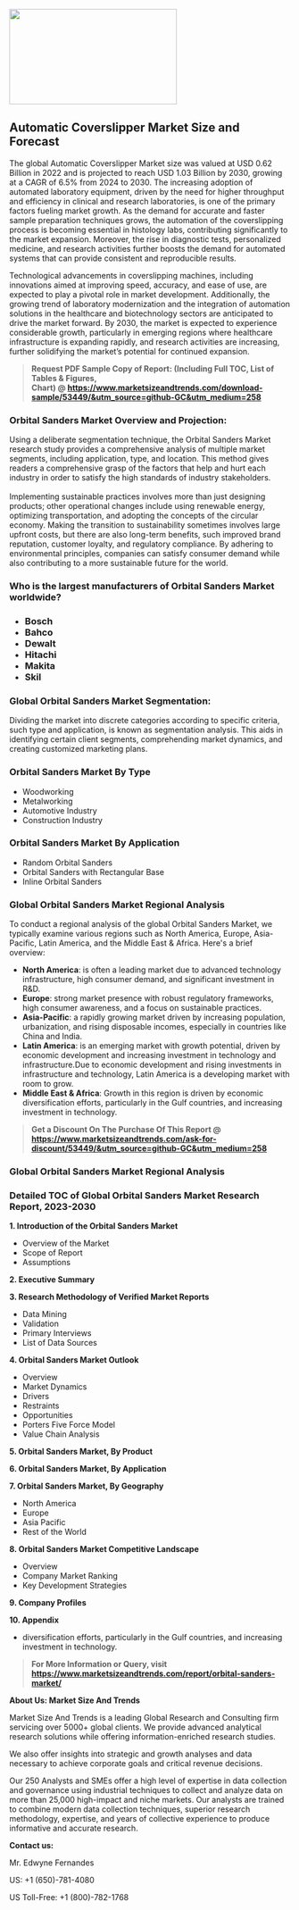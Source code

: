 <p><img class="alignnone size-medium wp-image-20088" src="https://ffe5etoiles.com/wp-content/uploads/2024/12/MST1-300x171.png" alt="" width="300" height="171" /></p><h2>Automatic Coverslipper Market Size and Forecast</h2><p>The global Automatic Coverslipper Market size was valued at USD 0.62 Billion in 2022 and is projected to reach USD 1.03 Billion by 2030, growing at a CAGR of 6.5% from 2024 to 2030. The increasing adoption of automated laboratory equipment, driven by the need for higher throughput and efficiency in clinical and research laboratories, is one of the primary factors fueling market growth. As the demand for accurate and faster sample preparation techniques grows, the automation of the coverslipping process is becoming essential in histology labs, contributing significantly to the market expansion. Moreover, the rise in diagnostic tests, personalized medicine, and research activities further boosts the demand for automated systems that can provide consistent and reproducible results.</p><p>Technological advancements in coverslipping machines, including innovations aimed at improving speed, accuracy, and ease of use, are expected to play a pivotal role in market development. Additionally, the growing trend of laboratory modernization and the integration of automation solutions in the healthcare and biotechnology sectors are anticipated to drive the market forward. By 2030, the market is expected to experience considerable growth, particularly in emerging regions where healthcare infrastructure is expanding rapidly, and research activities are increasing, further solidifying the market’s potential for continued expansion.</p></p><blockquote id="" class=""><strong>Request PDF Sample Copy of Report: (Including Full TOC, List of Tables &amp; Figures, Chart)&nbsp;@&nbsp;<strong><a href="https://www.marketsizeandtrends.com/download-sample/53449/&utm_source=github-GC&utm_medium=258" target="_blank">https://www.marketsizeandtrends.com/download-sample/53449/&utm_source=github-GC&utm_medium=258</a></strong></strong></blockquote><h3 id="" class="">Orbital Sanders Market&nbsp;Overview and Projection:</h3><p id="" class="">Using a deliberate segmentation technique, the Orbital Sanders Market research study provides a comprehensive analysis of multiple market segments, including application, type, and location. This method gives readers a comprehensive grasp of the factors that help and hurt each industry in order to satisfy the high standards of industry stakeholders. <br /> <br />Implementing sustainable practices involves more than just designing products; other operational changes include using renewable energy, optimizing transportation, and adopting the concepts of the circular economy. Making the transition to sustainability sometimes involves large upfront costs, but there are also long-term benefits, such improved brand reputation, customer loyalty, and regulatory compliance. By adhering to environmental principles, companies can satisfy consumer demand while also contributing to a more sustainable future for the world.</p><h3 id="" class="">Who is the largest manufacturers of&nbsp;Orbital Sanders Market worldwide?</h3><h3 class=""><p><ul><li>Bosch </li><li> Bahco </li><li> Dewalt </li><li> Hitachi </li><li> Makita </li><li> Skil</li></ul></p></h3><h3 id="" class="">Global&nbsp;Orbital Sanders Market Segmentation:</h3><p id="" class="">Dividing the market into discrete categories according to specific criteria, such type and application, is known as segmentation analysis. This aids in identifying certain client segments, comprehending market dynamics, and creating customized marketing plans.</p><h3 id="" class="">Orbital Sanders Market&nbsp;By Type</h3><p><p><ul><li>Woodworking </li><li> Metalworking </li><li> Automotive Industry </li><li> Construction Industry</p></li></ul></p></p><h3 id="" class="">Orbital Sanders Market&nbsp;By Application</h3><p class=""><p><ul><li>Random Orbital Sanders </li><li> Orbital Sanders with Rectangular Base </li><li> Inline Orbital Sanders</li></ul></p></p><h3 id="" class="">Global Orbital Sanders Market Regional Analysis</h3><p id="" class="">To conduct a regional analysis of the global Orbital Sanders Market, we typically examine various regions such as North America, Europe, Asia-Pacific, Latin America, and the Middle East &amp; Africa. Here's a brief overview:</p><ul><li><strong>North America</strong>: is often a leading market due to advanced technology infrastructure, high consumer demand, and significant investment in R&amp;D.</li><li><strong>Europe</strong>: strong market presence with robust regulatory frameworks, high consumer awareness, and a focus on sustainable practices.</li><li><strong>Asia-Pacific</strong>: a rapidly growing market driven by increasing population, urbanization, and rising disposable incomes, especially in countries like China and India.</li><li><strong>Latin America</strong>: is an emerging market with growth potential, driven by economic development and increasing investment in technology and infrastructure.Due to economic development and rising investments in infrastructure and technology, Latin America is a developing market with room to grow.</li><li><strong>Middle East &amp; Africa</strong>: Growth in this region is driven by economic diversification efforts, particularly in the Gulf countries, and increasing investment in technology.</li></ul><blockquote id="" class=""><strong>Get a Discount On The Purchase Of This Report @ <strong><a href="https://www.marketsizeandtrends.com/ask-for-discount/53449/&utm_source=github-GC&utm_medium=258" target="_blank">https://www.marketsizeandtrends.com/ask-for-discount/53449/&utm_source=github-GC&utm_medium=258</a></strong></strong></blockquote><h3 id="" class="">Global Orbital Sanders Market Regional Analysis</h3><h3 id="" class="">Detailed TOC of Global Orbital Sanders Market Research Report, 2023-2030</h3><p id="" class=""><strong>1. Introduction of the Orbital Sanders Market</strong></p><ul><li>Overview of the Market</li><li>Scope of Report</li><li>Assumptions</li></ul><p id="" class=""><strong>2. Executive Summary</strong></p><p id="" class=""><strong>3. Research Methodology of Verified Market Reports</strong></p><ul><li>Data Mining</li><li>Validation</li><li>Primary Interviews</li><li>List of Data Sources</li></ul><p id="" class=""><strong>4. Orbital Sanders Market Outlook</strong></p><ul><li>Overview</li><li>Market Dynamics</li><li>Drivers</li><li>Restraints</li><li>Opportunities</li><li>Porters Five Force Model</li><li>Value Chain Analysis</li></ul><p id="" class=""><strong>5. Orbital Sanders Market, By Product</strong></p><p id="" class=""><strong>6. Orbital Sanders Market, By Application</strong></p><p id="" class=""><strong>7. Orbital Sanders Market, By Geography</strong></p><ul><li>North America</li><li>Europe</li><li>Asia Pacific</li><li>Rest of the World</li></ul><p id="" class=""><strong>8. Orbital Sanders Market Competitive Landscape</strong></p><ul><li>Overview</li><li>Company Market Ranking</li><li>Key Development Strategies</li></ul><p id="" class=""><strong>9. Company Profiles</strong></p><p id="" class=""><strong>10. Appendix</strong></p><ul><li>diversification efforts, particularly in the Gulf countries, and increasing investment in technology.</li></ul><blockquote id="" class=""><strong>For More Information or Query, visit <strong><strong><a href="https://www.marketsizeandtrends.com/report/orbital-sanders-market/" target="_blank">https://www.marketsizeandtrends.com/report/orbital-sanders-market/</a></strong></strong></strong></blockquote><p id="" class=""><strong>About Us: Market Size And Trends</strong></p><p id="" class="">Market Size And Trends is a leading Global Research and Consulting firm servicing over 5000+ global clients. We provide advanced analytical research solutions while offering information-enriched research studies.</p><p id="" class="">We also offer insights into strategic and growth analyses and data necessary to achieve corporate goals and critical revenue decisions.</p><p id="" class="">Our 250 Analysts and SMEs offer a high level of expertise in data collection and governance using industrial techniques to collect and analyze data on more than 25,000 high-impact and niche markets. Our analysts are trained to combine modern data collection techniques, superior research methodology, expertise, and years of collective experience to produce informative and accurate research.</p><p id="" class=""><strong>Contact us:</strong></p><p id="" class="">Mr. Edwyne Fernandes</p><p id="" class="">US: +1 (650)-781-4080</p><p id="" class="">US Toll-Free: +1 (800)-782-1768</p>
